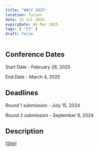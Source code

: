 ```yaml
---
title: "WACV 2025"
location: Tucson
date: 15 Jul 2024
expiryDate: 04 Mar 2025
tags: [ "CV" ]
draft: false
---
```


## Conference Dates

Start Date - February 28, 2025

End Date - March 4, 2025

## Deadlines

Round 1 submission - July 15, 2024

Round 2 submission - September 9, 2024

## Description

[[Site](https://wacv2025.thecvf.com/)]